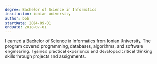 ```yaml
---
degree: Bachelor of Science in Informatics
institution: Ionian University
author: bob
startDate: 2014-09-01
endDate: 2018-07-01
---
```


I earned a Bachelor of Science in Informatics from Ionian University. The program covered programming, databases, algorithms, and software engineering. I gained practical experience and developed critical thinking skills through projects and assignments.
